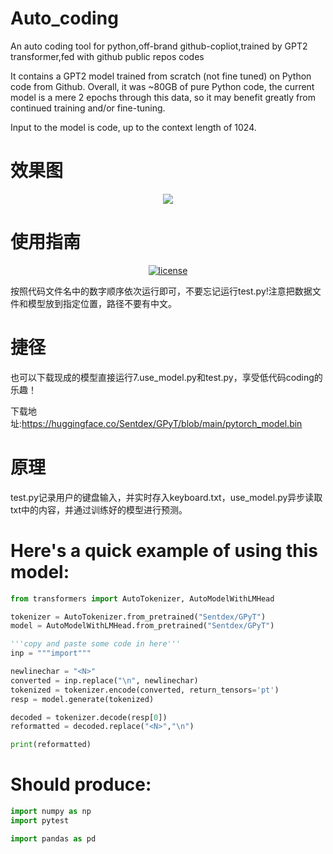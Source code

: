 # Auto_coding
An auto coding tool for python,off-brand github-copliot,trained by GPT2 transformer,fed with github public repos codes

It contains a GPT2 model trained from scratch (not fine tuned) on Python code from Github. Overall, it was ~80GB of pure Python code, the current model is a mere 2 epochs through this data, so it may benefit greatly from continued training and/or fine-tuning.

Input to the model is code, up to the context length of 1024.

# 效果图
<p align="center">
  <a>
    <img src="https://raw.githubusercontent.com/pzy2000/Auto_coding/master/album/GPT-2.png">
  </a>
</p>

# 使用指南
<p align="center">
  <a href="https://raw.githubusercontent.com/nonebot/nonebot2/master/LICENSE">
    <img src="https://img.shields.io/github/license/nonebot/nonebot2" alt="license">
  </a>
</p>

按照代码文件名中的数字顺序依次运行即可，不要忘记运行test.py!注意把数据文件和模型放到指定位置，路径不要有中文。

# 捷径
也可以下载现成的模型直接运行7.use_model.py和test.py，享受低代码coding的乐趣！

下载地址:https://huggingface.co/Sentdex/GPyT/blob/main/pytorch_model.bin

# 原理
test.py记录用户的键盘输入，并实时存入keyboard.txt，use_model.py异步读取txt中的内容，并通过训练好的模型进行预测。

# Here's a quick example of using this model:
```python
from transformers import AutoTokenizer, AutoModelWithLMHead

tokenizer = AutoTokenizer.from_pretrained("Sentdex/GPyT")
model = AutoModelWithLMHead.from_pretrained("Sentdex/GPyT")

'''copy and paste some code in here'''
inp = """import"""

newlinechar = "<N>"
converted = inp.replace("\n", newlinechar)
tokenized = tokenizer.encode(converted, return_tensors='pt')
resp = model.generate(tokenized)

decoded = tokenizer.decode(resp[0])
reformatted = decoded.replace("<N>","\n")

print(reformatted)
```
# Should produce:
```python
import numpy as np
import pytest

import pandas as pd
```
